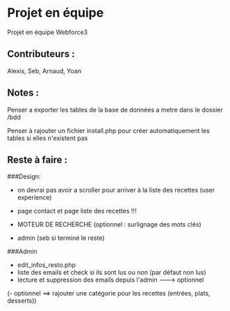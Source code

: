 # Projet en équipe
Projet en équipe Webforce3

## Contributeurs :
Alexis, Seb, Arnaud, Yoan

## Notes :
Penser a exporter les tables de la base de données a metre dans le dossier /bdd

Penser à rajouter un fichier install.php pour créer automatiquement les tables si elles n'existent pas

## Reste à faire :

###Design:

- on devrai pas avoir a scroller pour arriver à la liste des recettes (user experience)
- page contact et page liste des recettes !!!
- MOTEUR DE RECHERCHE (optionnel : surlignage des mots clés)

- admin (seb si terminé le reste)


###Admin

- edit_infos_resto.php
- liste des emails et check si ils sont lus ou non (par défaut non lus)
- lecture et suppression des emails depuis l'admin ---> optionnel

(- optionnel ==> rajouter une catégorie pour les recettes (entrées, plats, desserts))
